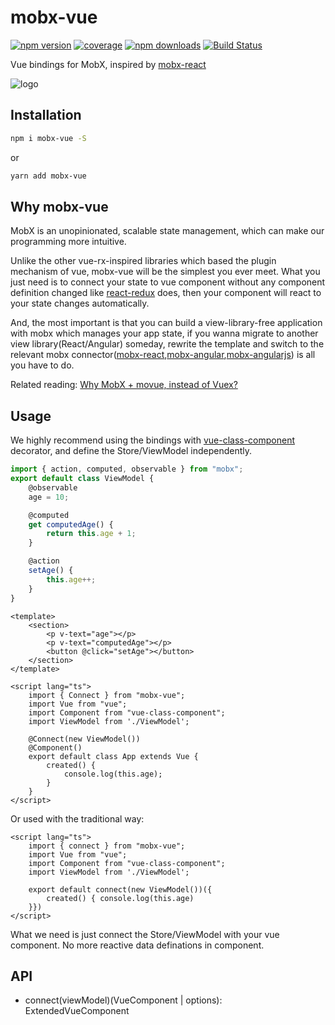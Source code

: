 # mobx-vue

[![npm version](https://img.shields.io/npm/v/mobx-vue.svg?style=flat-square)](https://www.npmjs.com/package/mobx-vue)
[![coverage](https://img.shields.io/codecov/c/github/mmlpxjs/mobx-vue.svg?style=flat-square)](https://codecov.io/gh/mmlpxjs/mobx-vue)
[![npm downloads](https://img.shields.io/npm/dt/mobx-vue.svg?style=flat-square)](https://www.npmjs.com/package/mobx-vue)
[![Build Status](https://img.shields.io/travis/mmlpxjs/mobx-vue.svg?style=flat-square)](https://travis-ci.org/mmlpxjs/mobx-vue)

Vue bindings for MobX, inspired by [mobx-react](https://github.com/mobxjs/mobx-react)

![logo](https://github.com/mmlpxjs/mobx-vue/blob/master/logo.png?raw=true)

## Installation

```bash
npm i mobx-vue -S
```

or

```bash
yarn add mobx-vue
```

## Why mobx-vue 

MobX is an unopinionated, scalable state management, which can make our programming more intuitive.

Unlike the other vue-rx-inspired libraries which based the plugin mechanism of vue, mobx-vue will be the simplest you ever meet. What you just need is to connect your state to vue component without any component definition changed like [react-redux](https://github.com/reactjs/react-redux) does,  then your component will react to your state changes automatically.

And, the most important is that you can build a view-library-free application with mobx which manages your app state, if you wanna migrate to another view library(React/Angular) someday, rewrite the template and switch to the relevant mobx connector([mobx-react](https://github.com/mobxjs/mobx-react),[mobx-angular](https://github.com/mobxjs/mobx-angular),[mobx-angularjs](https://github.com/mobxjs/mobx-angularjs)) is all you have to do.

Related reading: [Why MobX + movue, instead of Vuex?](https://github.com/nighca/movue/issues/8)

## Usage

We highly recommend using the bindings with [vue-class-component](https://github.com/vuejs/vue-class-component) decorator, and define the Store/ViewModel independently.

```ts
import { action, computed, observable } from "mobx";
export default class ViewModel {
    @observable
    age = 10;

    @computed
    get computedAge() {
        return this.age + 1;
    }

    @action
    setAge() {
        this.age++;
    }
}
```

```vue
<template>
    <section>
        <p v-text="age"></p>
        <p v-text="computedAge"></p>
        <button @click="setAge"></button>
    </section>
</template>

<script lang="ts">
    import { Connect } from "mobx-vue";
    import Vue from "vue";
    import Component from "vue-class-component";
    import ViewModel from './ViewModel';

    @Connect(new ViewModel())
    @Component()
    export default class App extends Vue {
        created() { 
            console.log(this.age);
        }
    }
</script>
```

Or used with the traditional way:

```vue
<script lang="ts">
    import { connect } from "mobx-vue";
    import Vue from "vue";
    import Component from "vue-class-component";
    import ViewModel from './ViewModel';

    export default connect(new ViewModel())({ 
        created() { console.log(this.age) 
    }})
</script>
```

What we need is just connect the Store/ViewModel with your vue component. No more reactive data definations in component.



## API

* connect(viewModel)(VueComponent | options): ExtendedVueComponent
